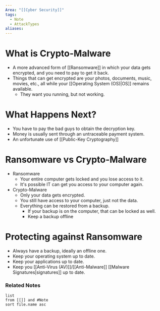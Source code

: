 ```yaml
---
Area: "[[Cyber Security]]"
tags:
  - Note
  - AttackTypes
aliases:
---
```

# What is Crypto-Malware
- A more advanced form of [[Ransomware]] in which your data gets encrypted, and you need to pay to get it back.
- Things that can get encrypted are your photos, documents, music, movies, etc., all while your [[Operating System (OS)|OS]] remains available.
	- They want you running, but not working.

# What Happens Next?
- You have to pay the bad guys to obtain the decryption key.
- Money is usually sent through an untraceable payment system.
- An unfortunate use of [[Public-Key Cryptography]]

# Ransomware vs Crypto-Malware
- Ransomware
	- Your entire computer gets locked and you lose access to it.
	- It's possible IT can get you access to your computer again.
- Crypto-Malware
	- Only your data gets encrypted.
	- You still have access to your computer, just not the data.
	- Everything can be restored from a backup.
		- If your backup is on the computer, that can be locked as well.
		- Keep a backup offline

# Protecting against Ransomware
- Always have a backup, ideally an offline one.
- Keep your operating system up to date.
- Keep your applications up to date.
- Keep you [[Anti-Virus (AV)]]/[[Anti-Malware]] [[Malware Signatures|signatures]] up to date.



### Related Notes
```dataview
list
from [[]] and #Note 
sort file.name asc
```
